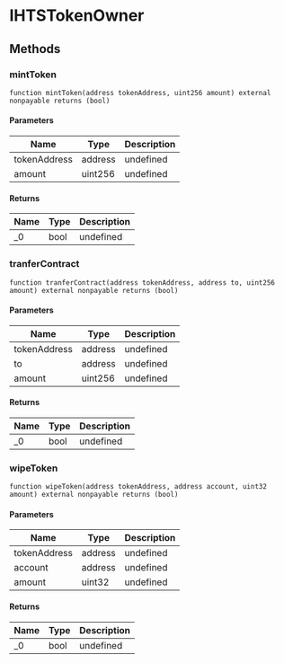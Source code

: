 # IHTSTokenOwner









## Methods

### mintToken

```solidity
function mintToken(address tokenAddress, uint256 amount) external nonpayable returns (bool)
```





#### Parameters

| Name | Type | Description |
|---|---|---|
| tokenAddress | address | undefined |
| amount | uint256 | undefined |

#### Returns

| Name | Type | Description |
|---|---|---|
| _0 | bool | undefined |

### tranferContract

```solidity
function tranferContract(address tokenAddress, address to, uint256 amount) external nonpayable returns (bool)
```





#### Parameters

| Name | Type | Description |
|---|---|---|
| tokenAddress | address | undefined |
| to | address | undefined |
| amount | uint256 | undefined |

#### Returns

| Name | Type | Description |
|---|---|---|
| _0 | bool | undefined |

### wipeToken

```solidity
function wipeToken(address tokenAddress, address account, uint32 amount) external nonpayable returns (bool)
```





#### Parameters

| Name | Type | Description |
|---|---|---|
| tokenAddress | address | undefined |
| account | address | undefined |
| amount | uint32 | undefined |

#### Returns

| Name | Type | Description |
|---|---|---|
| _0 | bool | undefined |




